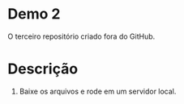 # Demo 2

O terceiro repositório criado fora do GitHub.

# Descrição

1. Baixe os arquivos e rode em um servidor local.